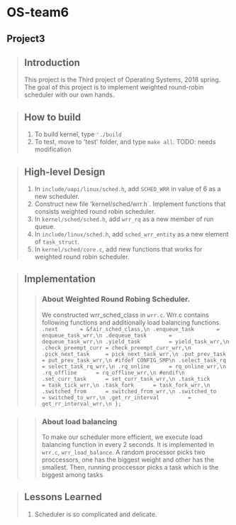 OS-team6
========
Project3
--------

> ## Introduction
>  This project is the Third project of Operating Systems, 2018 spring.
> The goal of this project is to implement weighted round-robin scheduler with our own hands. 

> ## How to build
> 1. To build kernel, type `'./build`
> 2. To test, move to 'test' folder, and type `make all`.
> TODO: needs modification

> ## High-level Design
> 1. In `include/uapi/linux/sched.h`, add `SCHED_WRR` in value of 6 as a new scheduler. 
> 2. Construct new file 'kernel/sched/wrr.h`. Implement functions that consists weighted round robin scheduler.
> 3. In `kernel/sched/sched.h`, add `wrr_rq` as a new member of run queue.
> 4. In `include/linux/sched.h`, add `sched_wrr_entity` as a new element of `task_struct`.
> 5. In `kernel/sched/core.c`, add new functions that works for weighted round robin scheduler.

> ## Implementation
> > ### About Weighted Round Robing Scheduler.
> > We constructed wrr_sched_class in `wrr.c`. Wrr.c contains following functions and additionally load balancing functions.
> >	`.next       = &fair_sched_class,\n
	.enqueue_task       = enqueue_task_wrr,\n
	.dequeue_task       = dequeue_task_wrr,\n
	.yield_task         = yield_task_wrr,\n
	.check_preempt_curr = check_preempt_curr_wrr,\n
	.pick_next_task     = pick_next_task_wrr,\n
	.put_prev_task      = put_prev_task_wrr,\n
#ifdef CONFIG_SMP\n
	.select_task_rq     = select_task_rq_wrr,\n
	.rq_online      = rq_online_wrr,\n
	.rq_offline      = rq_offline_wrr,\n
#endif\n
	.set_curr_task      = set_curr_task_wrr,\n
	.task_tick      = task_tick_wrr,\n
	.task_fork      = task_fork_wrr,\n
	.switched_from      = switched_from_wrr,\n
	.switched_to        = switched_to_wrr,\n
	.get_rr_interval         = get_rr_interval_wrr,\n
};`

> > ### About load balancing
> >  To make our scheduler more efficient, we execute load balancing function in every 2 seconds. It is implemented in `wrr.c`, `wrr_load_balance`. A random processor picks two proccessors, one has the biggest weight and other has the smallest. Then, running proccessor picks a task which is the biggest among tasks 


> ## Lessons Learned
> 1. Scheduler is so complicated and delicate.


